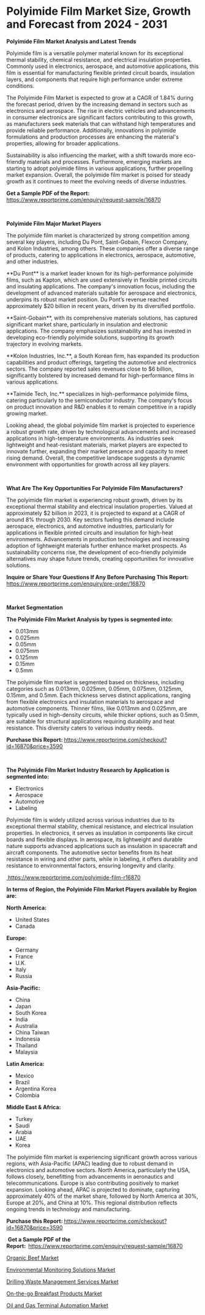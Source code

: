 <p><h1>Polyimide Film Market Size, Growth and Forecast from 2024 - 2031</h1></p><p><strong>Polyimide Film Market Analysis and Latest Trends</strong></p>
<p><p>Polyimide film is a versatile polymer material known for its exceptional thermal stability, chemical resistance, and electrical insulation properties. Commonly used in electronics, aerospace, and automotive applications, this film is essential for manufacturing flexible printed circuit boards, insulation layers, and components that require high performance under extreme conditions.</p><p>The Polyimide Film Market is expected to grow at a CAGR of 1.84% during the forecast period, driven by the increasing demand in sectors such as electronics and aerospace. The rise in electric vehicles and advancements in consumer electronics are significant factors contributing to this growth, as manufacturers seek materials that can withstand high temperatures and provide reliable performance. Additionally, innovations in polyimide formulations and production processes are enhancing the material's properties, allowing for broader applications. </p><p>Sustainability is also influencing the market, with a shift towards more eco-friendly materials and processes. Furthermore, emerging markets are starting to adopt polyimide films in various applications, further propelling market expansion. Overall, the polyimide film market is poised for steady growth as it continues to meet the evolving needs of diverse industries.</p></p>
<p><strong>Get a Sample PDF of the Report:&nbsp;</strong> <a href="https://www.reportprime.com/enquiry/request-sample/16870?utm_campaign=100&utm_medium=2&utm_source=Github&utm_content=ia&utm_term=24112024&utm_id=polyimide-film">https://www.reportprime.com/enquiry/request-sample/16870</a></p>
<p>&nbsp;</p>
<p><strong>Polyimide Film Major Market Players</strong></p>
<p><p>The polyimide film market is characterized by strong competition among several key players, including Du Pont, Saint-Gobain, Flexcon Company, and Kolon Industries, among others. These companies offer a diverse range of products, catering to applications in electronics, aerospace, automotive, and other industries.</p><p>**Du Pont** is a market leader known for its high-performance polyimide films, such as Kapton, which are used extensively in flexible printed circuits and insulating applications. The company's innovation focus, including the development of advanced materials suitable for aerospace and electronics, underpins its robust market position. Du Pont’s revenue reached approximately $20 billion in recent years, driven by its diversified portfolio.</p><p>**Saint-Gobain**, with its comprehensive materials solutions, has captured significant market share, particularly in insulation and electronic applications. The company emphasizes sustainability and has invested in developing eco-friendly polyimide solutions, supporting its growth trajectory in evolving markets.</p><p>**Kolon Industries, Inc.**, a South Korean firm, has expanded its production capabilities and product offerings, targeting the automotive and electronics sectors. The company reported sales revenues close to $6 billion, significantly bolstered by increased demand for high-performance films in various applications.</p><p>**Taimide Tech, Inc.** specializes in high-performance polyimide films, catering particularly to the semiconductor industry. The company's focus on product innovation and R&D enables it to remain competitive in a rapidly growing market.</p><p>Looking ahead, the global polyimide film market is projected to experience a robust growth rate, driven by technological advancements and increased applications in high-temperature environments. As industries seek lightweight and heat-resistant materials, market players are expected to innovate further, expanding their market presence and capacity to meet rising demand. Overall, the competitive landscape suggests a dynamic environment with opportunities for growth across all key players.</p></p>
<p>&nbsp;</p>
<p><strong>What Are The Key Opportunities For Polyimide Film Manufacturers?</strong></p>
<p><p>The polyimide film market is experiencing robust growth, driven by its exceptional thermal stability and electrical insulation properties. Valued at approximately $2 billion in 2023, it is projected to expand at a CAGR of around 8% through 2030. Key sectors fueling this demand include aerospace, electronics, and automotive industries, particularly for applications in flexible printed circuits and insulation for high-heat environments. Advancements in production technologies and increasing adoption of lightweight materials further enhance market prospects. As sustainability concerns rise, the development of eco-friendly polyimide alternatives may shape future trends, creating opportunities for innovative solutions.</p></p>
<p><strong>Inquire or Share Your Questions If Any Before Purchasing This Report:</strong> <a href="https://www.reportprime.com/enquiry/pre-order/16870?utm_campaign=100&utm_medium=2&utm_source=Github&utm_content=ia&utm_term=24112024&utm_id=polyimide-film">https://www.reportprime.com/enquiry/pre-order/16870</a></p>
<p>&nbsp;</p>
<p><strong>Market Segmentation</strong></p>
<p><strong>The Polyimide Film Market Analysis by types is segmented into:</strong></p>
<p><ul><li>0.013mm</li><li>0.025mm</li><li>0.05mm</li><li>0.075mm</li><li>0.125mm</li><li>0.15mm</li><li>0.5mm</li></ul></p>
<p><p>The polyimide film market is segmented based on thickness, including categories such as 0.013mm, 0.025mm, 0.05mm, 0.075mm, 0.125mm, 0.15mm, and 0.5mm. Each thickness serves distinct applications, ranging from flexible electronics and insulation materials to aerospace and automotive components. Thinner films, like 0.013mm and 0.025mm, are typically used in high-density circuits, while thicker options, such as 0.5mm, are suitable for structural applications requiring durability and heat resistance. This diversity caters to various industry needs.</p></p>
<p><strong>Purchase this Report:&nbsp;</strong><a href="https://www.reportprime.com/checkout?id=16870&price=3590&utm_campaign=100&utm_medium=2&utm_source=Github&utm_content=ia&utm_term=24112024&utm_id=polyimide-film">https://www.reportprime.com/checkout?id=16870&price=3590</a></p>
<p>&nbsp;</p>
<p><strong>The Polyimide Film Market Industry Research by Application is segmented into:</strong></p>
<p><ul><li>Electronics</li><li>Aerospace</li><li>Automotive</li><li>Labeling</li></ul></p>
<p><p>Polyimide film is widely utilized across various industries due to its exceptional thermal stability, chemical resistance, and electrical insulation properties. In electronics, it serves as insulation in components like circuit boards and flexible displays. In aerospace, its lightweight and durable nature supports advanced applications such as insulation in spacecraft and aircraft components. The automotive sector benefits from its heat resistance in wiring and other parts, while in labeling, it offers durability and resistance to environmental factors, ensuring longevity and clarity.</p></p>
<p><a href="https://www.reportprime.com/polyimide-film-r16870?utm_campaign=100&utm_medium=2&utm_source=Github&utm_content=ia&utm_term=24112024&utm_id=polyimide-film">&nbsp;https://www.reportprime.com/polyimide-film-r16870</a></p>
<p><strong>In terms of Region, the Polyimide Film Market Players available by Region are:</strong></p>
<p>
    <p> <strong> North America: </strong>
        <ul>
            <li>United States</li>
            <li>Canada</li>
        </ul>
        </p> 
    <p> <strong> Europe: </strong>
        <ul>
            <li>Germany</li>
            <li>France</li>
            <li>U.K.</li>
            <li>Italy</li>
            <li>Russia</li>
        </ul>
        </p> 
    <p> <strong> Asia-Pacific: </strong>
        <ul>
            <li>China</li>
            <li>Japan</li>
            <li>South Korea</li>
            <li>India</li>
            <li>Australia</li>
            <li>China Taiwan</li>
            <li>Indonesia</li>
            <li>Thailand</li>
            <li>Malaysia</li>
        </ul>
        </p> 
    <p> <strong> Latin America: </strong>
        <ul>
            <li>Mexico</li>
            <li>Brazil</li>
            <li>Argentina Korea</li>
            <li>Colombia</li>
        </ul>
        </p> 
    <p> <strong> Middle East & Africa: </strong>
        <ul>
            <li>Turkey</li>
            <li>Saudi</li>
            <li>Arabia</li>
            <li>UAE</li>
            <li>Korea</li>
        </ul>
    </p>
    </p>
<p><p>The polyimide film market is experiencing significant growth across various regions, with Asia-Pacific (APAC) leading due to robust demand in electronics and automotive sectors. North America, particularly the USA, follows closely, benefitting from advancements in aeronautics and telecommunications. Europe is also contributing positively to market expansion. Looking ahead, APAC is projected to dominate, capturing approximately 40% of the market share, followed by North America at 30%, Europe at 20%, and China at 10%. This regional distribution reflects ongoing trends in technology and manufacturing.</p></p>
<p><strong>Purchase this Report: </strong><a href="https://www.reportprime.com/checkout?id=16870&price=3590&utm_campaign=100&utm_medium=2&utm_source=Github&utm_content=ia&utm_term=24112024&utm_id=polyimide-film">https://www.reportprime.com/checkout?id=16870&price=3590</a></p>
<p>&nbsp;<strong>Get a Sample PDF of the Report:&nbsp;&nbsp;</strong><a href="https://www.reportprime.com/enquiry/request-sample/16870?utm_campaign=100&utm_medium=2&utm_source=Github&utm_content=ia&utm_term=24112024&utm_id=polyimide-film">https://www.reportprime.com/enquiry/request-sample/16870</a></p>
<p><strong></strong></p>
<p><p><a href="https://www.linkedin.com/pulse/organic-beef-market-size-foreign-opportunities-revenue-generation-qtlae?utm_campaign=100&utm_medium=2&utm_source=Github&utm_content=ia&utm_term=24112024&utm_id=polyimide-film">Organic Beef Market</a></p><p><a href="https://issuu.com/reportprime-2/docs/environmental-monitoring-solutions-_c3f62c5e79ea02?utm_campaign=100&utm_medium=2&utm_source=Github&utm_content=ia&utm_term=24112024&utm_id=polyimide-film">Environmental Monitoring Solutions Market</a></p><p><a href="https://issuu.com/reportprime-2/docs/drilling-waste-management-services-_7ada0d1ff43781?utm_campaign=100&utm_medium=2&utm_source=Github&utm_content=ia&utm_term=24112024&utm_id=polyimide-film">Drilling Waste Management Services Market</a></p><p><a href="https://www.linkedin.com/pulse/intense-competition-growth-expected-on-the-go-breakfast-products-sb5he?utm_campaign=100&utm_medium=2&utm_source=Github&utm_content=ia&utm_term=24112024&utm_id=polyimide-film">On-the-go Breakfast Products Market</a></p><p><a href="https://www.linkedin.com/pulse/oil-gas-terminal-automation-market-sizeshare-recent-iqfjc?utm_campaign=100&utm_medium=2&utm_source=Github&utm_content=ia&utm_term=24112024&utm_id=polyimide-film">Oil and Gas Terminal Automation Market</a></p></p>